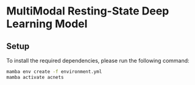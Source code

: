 # MultiModal Resting-State Deep Learning Model


## Setup

To install the required dependencies, please run the following command:

```bash
mamba env create -f environment.yml
mamba activate acnets
```
